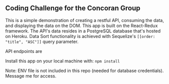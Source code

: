 ## Coding Challenge for the Concoran Group

This is a simple demonstration of creating a restful API, consuming the data, and displaying the data on the DOM. This app is built on the React-Redux framework. The API's data resides in a PostgreSQL database that's hosted on Heroku. Data Sort functionality is achieved with  Sequelize's `[[order: "title", "ASC"]]` query parameter.


API endpoints are



Install this app on your local machine with:
`npm install`

Note: ENV file is not included in this repo (needed for database credentials). Message me for access.
